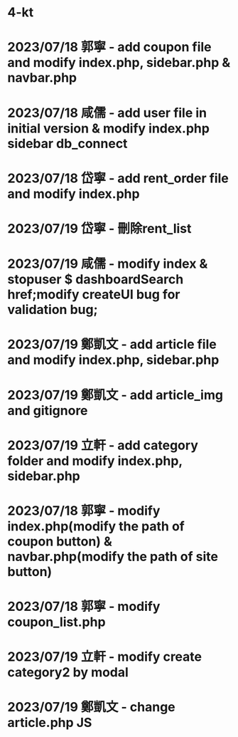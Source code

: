 # 4-kt

# 2023/07/18 郭寧 - add coupon file and modify index.php, sidebar.php & navbar.php
# 2023/07/18 咸儒 - add user file in initial version & modify index.php sidebar db_connect
# 2023/07/18 岱寧 - add rent_order file and modify index.php
# 2023/07/19 岱寧 - 刪除rent_list <script></script>
# 2023/07/19 咸儒 - modify index & stopuser $ dashboardSearch href;modify createUI bug for validation bug; 
# 2023/07/19 鄭凱文 - add article file and modify index.php, sidebar.php
# 2023/07/19 鄭凱文 - add article_img and gitignore
# 2023/07/19 立軒 - add category folder and modify index.php, sidebar.php
# 2023/07/18 郭寧 - modify index.php(modify the path of coupon button) & navbar.php(modify the path of site button)
# 2023/07/18 郭寧 - modify coupon_list.php
# 2023/07/19 立軒 - modify create category2 by modal
# 2023/07/19 鄭凱文 - change article.php JS